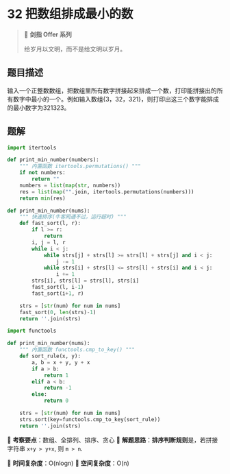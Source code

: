 # 32 把数组排成最小的数

> 🌟 **剑指 Offer 系列**
>
> 给岁月以文明，而不是给文明以岁月。

## 题目描述

输入一个正整数数组，把数组里所有数字拼接起来排成一个数，打印能拼接出的所有数字中最小的一个。例如输入数组{3，32，321}，则打印出这三个数字能排成的最小数字为321323。

## 题解

```python
import itertools

def print_min_number(numbers):
    """ 内置函数 itertools.permutations() """
    if not numbers:
        return ""
    numbers = list(map(str, numbers))
    res = list(map("".join, itertools.permutations(numbers)))
    return min(res)
```

```python
def print_min_number(nums):
    """ 快速排序(牛客网通不过，运行超时) """
    def fast_sort(l, r):
        if l >= r:
            return
        i, j = l, r
        while i < j:
            while strs[j] + strs[l] >= strs[l] + strs[j] and i < j:
                j -= 1
            while strs[i] + strs[l] <= strs[l] + strs[i] and i < j:
                i += 1
        strs[i], strs[l] = strs[l], strs[i]
        fast_sort(l, i-1)
        fast_sort(i+1, r)

    strs = [str(num) for num in nums]
    fast_sort(0, len(strs)-1)
    return ''.join(strs)
```

```python
import functools

def print_min_number(nums):
    """ 内置函数 functools.cmp_to_key() """
    def sort_rule(x, y):
        a, b = x + y, y + x
        if a > b:
            return 1
        elif a < b:
            return -1
        else:
            return 0

    strs = [str(num) for num in nums]
    strs.sort(key=functools.cmp_to_key(sort_rule))
    return ''.join(strs)
```

🍥 **考察要点**：数组、全排列、排序、贪心
🍬 **解题思路**：**排序判断规则**是，若拼接字符串 `x+y > y+x`, 则 `m > n`.

🍉 **时间复杂度**：O(nlogn)
🍭 **空间复杂度**：O(n)
